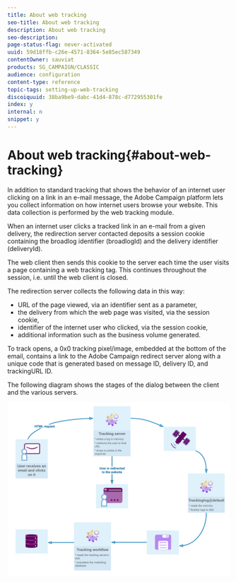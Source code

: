 ```yaml
---
title: About web tracking
seo-title: About web tracking
description: About web tracking
seo-description: 
page-status-flag: never-activated
uuid: 59d18ffb-c26e-4571-8364-5e85ec587349
contentOwner: sauviat
products: SG_CAMPAIGN/CLASSIC
audience: configuration
content-type: reference
topic-tags: setting-up-web-tracking
discoiquuid: 38ba9be9-dabc-41d4-878c-d772955301fe
index: y
internal: n
snippet: y
---
```


# About web tracking{#about-web-tracking}

In addition to standard tracking that shows the behavior of an internet user clicking on a link in an e-mail message, the Adobe Campaign platform lets you collect information on how internet users browse your website. This data collection is performed by the web tracking module.

When an internet user clicks a tracked link in an e-mail from a given delivery, the redirection server contacted deposits a session cookie containing the broadlog identifier (broadlogId) and the delivery identifier (deliveryId).

The web client then sends this cookie to the server each time the user visits a page containing a web tracking tag. This continues throughout the session, i.e. until the web client is closed.

The redirection server collects the following data in this way:

* URL of the page viewed, via an identifier sent as a parameter,
* the delivery from which the web page was visited, via the session cookie,
* identifier of the internet user who clicked, via the session cookie,
* additional information such as the business volume generated.

To track opens, a 0x0 tracking pixel/image, embedded at the bottom of the email, contains a link to the Adobe Campaign redirect server along with a unique code that is generated based on message ID, delivery ID, and trackingURL ID.

The following diagram shows the stages of the dialog between the client and the various servers.

![](assets/d_ncs_integration_webtracking_structure1.png)
